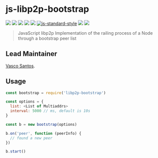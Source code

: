 js-libp2p-bootstrap
=================

[![](https://img.shields.io/badge/made%20by-Protocol%20Labs-blue.svg?style=flat-square)](http://protocol.ai)
[![](https://img.shields.io/badge/project-libp2p-yellow.svg?style=flat-square)](http://libp2p.io/)
[![](https://img.shields.io/badge/freenode-%23libp2p-yellow.svg?style=flat-square)](http://webchat.freenode.net/?channels=%23libp2p)
[![](https://img.shields.io/codecov/c/github/libp2p/js-libp2p-bootstrap.svg?style=flat-square)](https://codecov.io/gh/libp2p/js-libp2p-bootstrap)
[![](https://img.shields.io/travis/libp2p/js-libp2p-bootstrap.svg?style=flat-square)](https://travis-ci.com/libp2p/js-libp2p-bootstrap)
[![js-standard-style](https://img.shields.io/badge/code%20style-standard-brightgreen.svg?style=flat-square)](https://github.com/feross/standard)
![](https://img.shields.io/badge/npm-%3E%3D6.0.0-orange.svg?style=flat-square)
![](https://img.shields.io/badge/Node.js-%3E%3D10.0.0-orange.svg?style=flat-square)

> JavaScript libp2p Implementation of the railing process of a Node through a bootstrap peer list

## Lead Maintainer

[Vasco Santos](https://github.com/vasco-santos).

## Usage

```JavaScript
const bootstrap = require('libp2p-bootstrap')

const options = {
  list: <List of Multiaddrs>
  interval: 5000 // ms, default is 10s
}

const b = new bootstrap(options)

b.on('peer', function (peerInfo) {
  // found a new peer
})

b.start()
```
